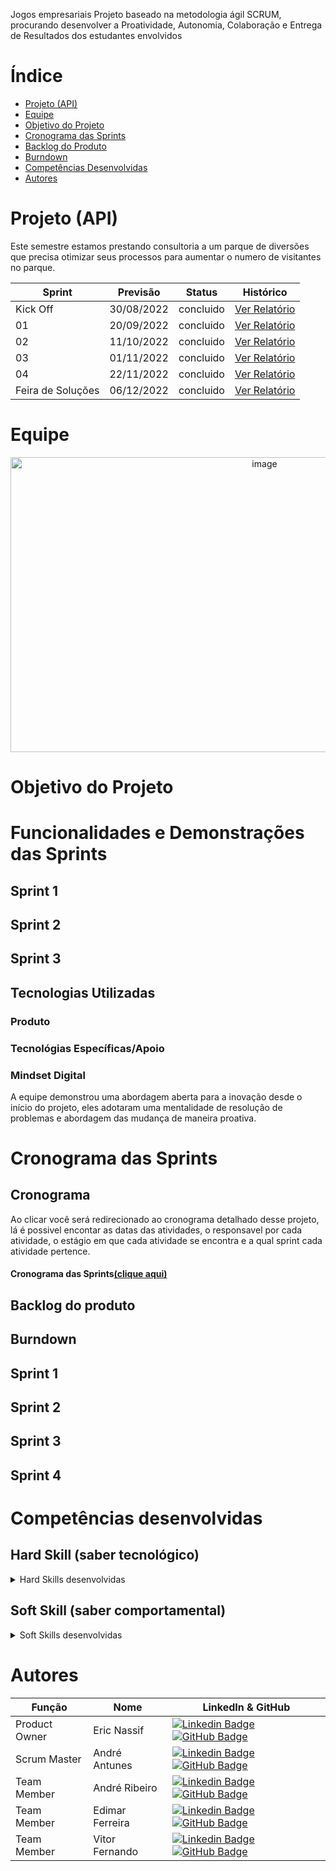 Jogos empresariais
Projeto baseado na metodologia ágil SCRUM, procurando desenvolver a Proatividade, Autonomia, Colaboração e Entrega de Resultados dos estudantes envolvidos

# Índice

* [Projeto (API)](#projeto-api)
* [Equipe](#equipe)
* [Objetivo do Projeto](#objetivo-do-projeto)
* [Cronograma das Sprints](#cronograma-das-sprints)
* [Backlog do Produto](#backlog-do-produto)
* [Burndown](#burndown)
* [Competências Desenvolvidas](#competências-desenvolvidas)
* [Autores](#autores)

# Projeto (API) 
Este semestre estamos prestando consultoria a um parque de diversões que precisa otimizar seus processos para aumentar o numero de visitantes no parque.

Sprint | Previsão | Status| Histórico|
|------|--------|------|--------|
|Kick Off | 30/08/2022 | concluido | [Ver Relatório](https://github.com/AndreLuizRibeiro/API-1SEM-022022-GPI/blob/main/Sprint%201/documento/Parque_de_divers%C3%B5es.pdf) | 
|01 | 20/09/2022 | concluido | [Ver Relatório](https://github.com/AndreLuizRibeiro/API-1SEM-022022-GPI/blob/main/Sprint%201/documento/An%C3%A1lise%2BSWOT%2BGeral%20(1).docx) | 
|02|  11/10/2022| concluido |[Ver Relatório](https://github.com/AndreLuizRibeiro/API-1SEM-022022-GPI/blob/main/Sprint%202/documento/canvas.docx) | 
|03| 01/11/2022 | concluido |[Ver Relatório](https://github.com/AndreLuizRibeiro/API-1SEM-022022-GPI/blob/main/Sprint%203/documento/previsoes.xlsx) | 
|04| 22/11/2022 | concluido |[Ver Relatório](https://github.com/AndreLuizRibeiro/API-1SEM-022022-GPI/blob/main/Sprint%204/documento/Estoques.docx) |
|Feira de Soluções| 06/12/2022 | concluido |[Ver Relatório](https://github.com/AndreLuizRibeiro/API-1SEM-022022-GPI/blob/main/Sprint%204/documento/relatorio-projeto-integrador-1sem-GPI.docx) | 

# Equipe
<p align="center">
 <img width="797" height="472" alt="image" src="https://github.com/user-attachments/assets/ed5cb72b-17f7-4249-9f4a-c870a38e7d40" />

</p>

# Objetivo do Projeto

# Funcionalidades e Demonstrações das Sprints

## Sprint 1

## Sprint 2

## Sprint 3

## Tecnologias Utilizadas

### Produto 

### Tecnológias Específicas/Apoio
  
### Mindset Digital
A equipe demonstrou uma abordagem aberta para a inovação desde o início do projeto, eles adotaram uma mentalidade de resolução de problemas e abordagem das mudança de maneira proativa.

# Cronograma das Sprints

## Cronograma
Ao clicar você será redirecionado ao cronograma detalhado desse projeto, lá é possivel encontar as datas das atividades, o responsavel por cada atividade, o estágio em que cada atividade se encontra e a qual sprint cada atividade pertence.

#### Cronograma das Sprints[(clique aqui)](https://github.com/users/AndreLuizRibeiro/projects/15)


## Backlog do produto
<p align="center">
  
</p>

## Burndown
<p align="center">
  
</p>

## Sprint 1

## Sprint 2
      
## Sprint 3
      
## Sprint 4

# Competências desenvolvidas


## Hard Skill (saber tecnológico)
<details>
<summary>Hard Skills desenvolvidas</summary>
  
| Tecnologia/Metodologia | Classificação |
| ---------------------- | ------------- |
|  | ☆ ☆ ☆ ☆ ☆ ☆ ☆ ☆ ☆ ☆ |

 
</details>

## Soft Skill (saber comportamental)
<details>
<summary>Soft Skills desenvolvidas</summary>

| Habilidades | Classificação |
| ---------------------- | ------------- |
| Proatividade | ☆ ☆ ☆ ☆ ☆ ☆ ☆ ☆ ☆ ☆ |
| Colaboração | ☆ ☆ ☆ ☆ ☆ ☆ ☆ ☆ ☆ ☆  |
| Trabalho em equipe |  ☆ ☆ ☆ ☆ ☆ ☆ ☆ ☆ ☆ ☆ |
| Pontualidade | ☆ ☆ ☆ ☆ ☆ ☆ ☆ ☆ ☆ ☆  |
| Criatividade |  ☆ ☆ ☆ ☆ ☆ ☆ ☆ ☆ ☆ ☆  |
| Comunicação |  ☆ ☆ ☆ ☆ ☆ ☆ ☆ ☆ ☆ ☆  |

</details>


# Autores
| Função | Nome |  LinkedIn & GitHub |
| - | - | - |
|Product Owner| Eric Nassif | [![Linkedin Badge](https://img.shields.io/badge/Linkedin-blue?style=flat-square&logo=Linkedin&logoColor=white)]() [![GitHub Badge](https://img.shields.io/badge/GitHub-111217?style=flat-square&logo=github&logoColor=white)]()|
|Scrum Master| André Antunes | [![Linkedin Badge](https://img.shields.io/badge/Linkedin-blue?style=flat-square&logo=Linkedin&logoColor=white)]() [![GitHub Badge](https://img.shields.io/badge/GitHub-111217?style=flat-square&logo=github&logoColor=white)]()|
|Team Member| André Ribeiro | [![Linkedin Badge](https://img.shields.io/badge/Linkedin-blue?style=flat-square&logo=Linkedin&logoColor=white)]() [![GitHub Badge](https://img.shields.io/badge/GitHub-111217?style=flat-square&logo=github&logoColor=white)]()|
|Team Member| Edimar Ferreira | [![Linkedin Badge](https://img.shields.io/badge/Linkedin-blue?style=flat-square&logo=Linkedin&logoColor=white)]() [![GitHub Badge](https://img.shields.io/badge/GitHub-111217?style=flat-square&logo=github&logoColor=white)]()|
|Team Member| Vitor Fernando | [![Linkedin Badge](https://img.shields.io/badge/Linkedin-blue?style=flat-square&logo=Linkedin&logoColor=white)]() [![GitHub Badge](https://img.shields.io/badge/GitHub-111217?style=flat-square&logo=github&logoColor=white)]()|
